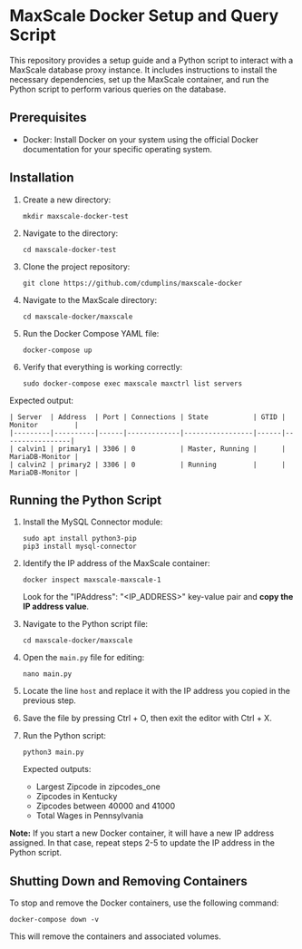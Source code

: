 
# MaxScale Docker Setup and Query Script

This repository provides a setup guide and a Python script to interact with a MaxScale database proxy instance. It includes instructions to install the necessary dependencies, set up the MaxScale container, and run the Python script to perform various queries on the database.

## Prerequisites

- Docker: Install Docker on your system using the official Docker documentation for your specific operating system.

## Installation

1. Create a new directory:
   ```
   mkdir maxscale-docker-test
   ```

2. Navigate to the directory:
   ```
   cd maxscale-docker-test
   ```

3. Clone the project repository:
   ```
   git clone https://github.com/cdumplins/maxscale-docker
   ```

4. Navigate to the MaxScale directory:
   ```
   cd maxscale-docker/maxscale
   ```

5. Run the Docker Compose YAML file:
   ```
   docker-compose up
   ```

6. Verify that everything is working correctly:
   ```
   sudo docker-compose exec maxscale maxctrl list servers
   ```

Expected output:

```
| Server  | Address  | Port | Connections | State           | GTID | Monitor         |
|---------|----------|------|-------------|-----------------|------|-----------------|
| calvin1 | primary1 | 3306 | 0           | Master, Running |      | MariaDB-Monitor |
| calvin2 | primary2 | 3306 | 0           | Running         |      | MariaDB-Monitor |
```

## Running the Python Script

1. Install the MySQL Connector module:
   ```
   sudo apt install python3-pip
   pip3 install mysql-connector
   ```

2. Identify the IP address of the MaxScale container:
   ```
   docker inspect maxscale-maxscale-1
   ```

   Look for the "IPAddress": "&lt;IP_ADDRESS&gt;" key-value pair and **copy the IP address value**.

3. Navigate to the Python script file:
   ```
   cd maxscale-docker/maxscale
   ```

4. Open the `main.py` file for editing:
   ```
   nano main.py
   ```

5. Locate the line `host` and replace it with the IP address you copied in the previous step.

6. Save the file by pressing Ctrl + O, then exit the editor with Ctrl + X.

7. Run the Python script:
   ```
   python3 main.py
   ```

   Expected outputs:
   - Largest Zipcode in zipcodes_one
   - Zipcodes in Kentucky
   - Zipcodes between 40000 and 41000
   - Total Wages in Pennsylvania

**Note:** If you start a new Docker container, it will have a new IP address assigned. In that case, repeat steps 2-5 to update the IP address in the Python script.

## Shutting Down and Removing Containers

To stop and remove the Docker containers, use the following command:
```
docker-compose down -v
```

This will remove the containers and associated volumes.


